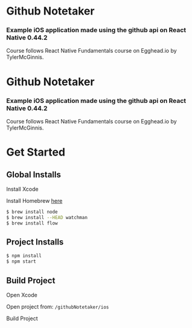 # Github Notetaker

### Example iOS application made using the github api on React Native 0.44.2

Course follows React Native Fundamentals course on Egghead.io by TylerMcGinnis.
# Github Notetaker

### Example iOS application made using the github api on React Native 0.44.2

Course follows React Native Fundamentals course on Egghead.io by TylerMcGinnis.

# Get Started

## Global Installs
Install Xcode

Install Homebrew [here](https://brew.sh/)

```bash
$ brew install node
$ brew install --HEAD watchman
$ brew install flow
```
## Project Installs
```bash
$ npm install
$ npm start
```

## Build Project
Open Xcode

Open project from: `/githubNotetaker/ios`

Build Project